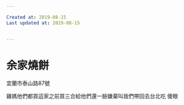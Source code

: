 ```yaml
---

Created at: 2019-08-15
Last updated at: 2019-08-15


---
```


# 余家燒餅


宜蘭市泰山路87號

雞媽他們都買這家之前買三合給他們還一臉嫌棄叫我們帶回去台北吃 傻眼

